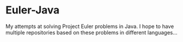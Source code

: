 Euler-Java
==========

My attempts at solving Project Euler problems in Java. I hope to have multiple repositories based on these problems in different languages...
